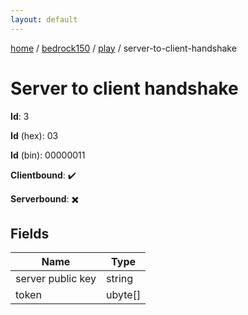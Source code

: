```yaml
---
layout: default
---
```


[home](/)  /  [bedrock150](/protocol/bedrock150)  /  [play](/protocol/bedrock150/play)  /  server-to-client-handshake

# Server to client handshake

**Id**: 3

**Id** (hex): 03

**Id** (bin): 00000011

**Clientbound**: ✔️

**Serverbound**: ✖️

## Fields

Name | Type
---|---
server public key | string
token | ubyte[]


